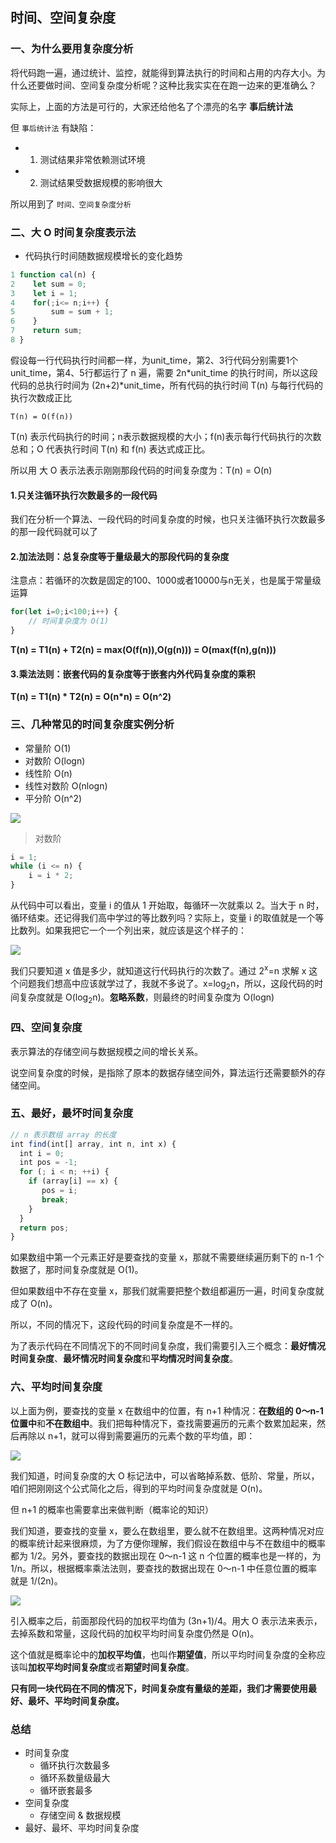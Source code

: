 ## 时间、空间复杂度

### 一、为什么要用复杂度分析

将代码跑一遍，通过统计、监控，就能得到算法执行的时间和占用的内存大小。为什么还要做时间、空间复杂度分析呢？这种比我实实在在跑一边来的更准确么？

实际上，上面的方法是可行的，大家还给他名了个漂亮的名字 **事后统计法**

但 `事后统计法` 有缺陷：

- 1. 测试结果非常依赖测试环境
- 2. 测试结果受数据规模的影响很大

所以用到了 `时间、空间复杂度分析`

### 二、大 O 时间复杂度表示法

- 代码执行时间随数据规模增长的变化趋势

```JavaScript
1 function cal(n) {
2    let sum = 0;
3    let i = 1;
4    for(;i<= n;i++) {
5        sum = sum + 1;
6    }
7    return sum;
8 }
```
假设每一行代码执行时间都一样，为unit_time，第2、3行代码分别需要1个 unit_time，第4、5行都运行了 n 遍，需要 2n\*unit_time 的执行时间，所以这段代码的总执行时间为 (2n+2)\*unit_time，所有代码的执行时间 T(n) 与每行代码的执行次数成正比

```
T(n) = O(f(n))
```

T(n) 表示代码执行的时间；n表示数据规模的大小；f(n)表示每行代码执行的次数总和；O 代表执行时间 T(n) 和 f(n) 表达式成正比。

所以用 大 O 表示法表示刚刚那段代码的时间复杂度为：T(n) = O(n)

#### 1.只关注循环执行次数最多的一段代码

我们在分析一个算法、一段代码的时间复杂度的时候，也只关注循环执行次数最多的那一段代码就可以了

#### 2.加法法则：总复杂度等于量级最大的那段代码的复杂度

注意点：若循环的次数是固定的100、1000或者10000与n无关，也是属于常量级运算

```javaScript
for(let i=0;i<100;i++) {
    // 时间复杂度为 O(1)
}
```

**T(n) = T1(n) + T2(n) = max(O(f(n)),O(g(n))) = O(max(f(n),g(n)))**

#### 3.乘法法则：嵌套代码的复杂度等于嵌套内外代码复杂度的乘积

**T(n) =  T1(n) * T2(n) = O(n*n) = O(n^2)**


### 三、几种常见的时间复杂度实例分析

- 常量阶        O(1)
- 对数阶        O(logn)
- 线性阶        O(n)
- 线性对数阶    O(nlogn)
- 平分阶        O(n^2)

![](https://static001.geekbang.org/resource/image/37/0a/3723793cc5c810e9d5b06bc95325bf0a.jpg)

> 对数阶

```javaScript
i = 1;
while (i <= n) {
    i = i * 2;
}
```
从代码中可以看出，变量 i 的值从 1 开始取，每循环一次就乘以 2。当大于 n 时，循环结束。还记得我们高中学过的等比数列吗？实际上，变量 i 的取值就是一个等比数列。如果我把它一个一个列出来，就应该是这个样子的：

![](https://static001.geekbang.org/resource/image/9b/9a/9b1c88264e7a1a20b5954be9bc4bec9a.jpg)

<p>我们只要知道 x 值是多少，就知道这行代码执行的次数了。通过 2<sup>x</sup>=n 求解 x 这个问题我们想高中应该就学过了，我就不多说了。x=log<sub>2</sub>n，所以，这段代码的时间复杂度就是 O(log<sub>2</sub>n)。<strong>忽略系数</strong>，则最终的时间复杂度为 O(log<sub></sub>n) </p>

### 四、空间复杂度

表示算法的存储空间与数据规模之间的增长关系。

说空间复杂度的时候，是指除了原本的数据存储空间外，算法运行还需要额外的存储空间。

### 五、最好，最坏时间复杂度

```javaScript
// n 表示数组 array 的长度
int find(int[] array, int n, int x) {
  int i = 0;
  int pos = -1;
  for (; i < n; ++i) {
    if (array[i] == x) {
       pos = i;
       break;
    }
  }
  return pos;
}
```

如果数组中第一个元素正好是要查找的变量 x，那就不需要继续遍历剩下的 n-1 个数据了，那时间复杂度就是 O(1)。

但如果数组中不存在变量 x，那我们就需要把整个数组都遍历一遍，时间复杂度就成了 O(n)。

所以，不同的情况下，这段代码的时间复杂度是不一样的。

为了表示代码在不同情况下的不同时间复杂度，我们需要引入三个概念：**最好情况时间复杂度**、**最坏情况时间复杂度**和**平均情况时间复杂度**。

### 六、平均时间复杂度

以上面为例，要查找的变量 x 在数组中的位置，有 n+1 种情况：<strong>在数组的 0～n-1 位置中</strong>和<strong>不在数组中</strong>。我们把每种情况下，查找需要遍历的元素个数累加起来，然后再除以 n+1，就可以得到需要遍历的元素个数的平均值，即：

![](https://static001.geekbang.org/resource/image/d8/2f/d889a358b8eccc5bbb90fc16e327a22f.jpg)

我们知道，时间复杂度的大 O 标记法中，可以省略掉系数、低阶、常量，所以，咱们把刚刚这个公式简化之后，得到的平均时间复杂度就是 O(n)。

但 n+1 的概率也需要拿出来做判断（概率论的知识）

我们知道，要查找的变量 x，要么在数组里，要么就不在数组里。这两种情况对应的概率统计起来很麻烦，为了方便你理解，我们假设在数组中与不在数组中的概率都为 1/2。另外，要查找的数据出现在 0～n-1 这 n 个位置的概率也是一样的，为 1/n。所以，根据概率乘法法则，要查找的数据出现在 0～n-1 中任意位置的概率就是 1/(2n)。

![](https://static001.geekbang.org/resource/image/36/7f/36c0aabdac69032f8a43368f5e90c67f.jpg)

引入概率之后，前面那段代码的加权平均值为 (3n+1)/4。用大 O 表示法来表示，去掉系数和常量，这段代码的加权平均时间复杂度仍然是 O(n)。

<p>这个值就是概率论中的<strong>加权平均值</strong>，也叫作<strong>期望值</strong>，所以平均时间复杂度的全称应该叫<strong>加权平均时间复杂度</strong>或者<strong>期望时间复杂度</strong>。</p>

**只有同一块代码在不同的情况下，时间复杂度有量级的差距，我们才需要使用最好、最坏、平均时间复杂度。**

### 总结

- 时间复杂度
  - 循环执行次数最多
  - 循环系数量级最大
  - 循环嵌套最多
- 空间复杂度
  - 存储空间 & 数据规模
- 最好、最坏、平均时间复杂度